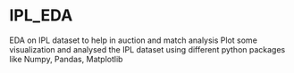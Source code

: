 # IPL_EDA
EDA on IPL dataset to help in auction and match analysis
Plot some visualization and analysed the IPL dataset using different python packages like Numpy, Pandas, Matplotlib
